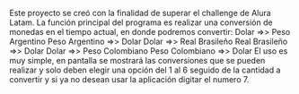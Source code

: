 Este proyecto se creó con la finalidad de superar el challenge de Alura Latam.
La función principal del programa es realizar una conversión de monedas en el tiempo actual, en donde podremos convertir:
Dolar =>> Peso Argentino
Peso Argentino =>> Dolar
Dolar =>> Real Brasileño
Real Brasileño =>> Dolar
Dolar =>> Peso Colombiano
Peso Colombiano =>> Dolar
El uso es muy simple, en pantalla se mostrará las conversiones que se pueden realizar y solo deben elegir una opción del 1 al 6 seguido de la cantidad a convertir y si ya no desean usar la aplicación digitar el numero 7.
